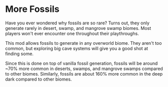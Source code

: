 # More Fossils
Have you ever wondered why fossils are so rare? Turns out, they only generate rarely in desert, swamp, and mangrove swamp biomes. Most players won't ever encounter one throughout their playthroughs.

This mod allows fossils to generate in any overworld biome. They aren't too common, but exploring big cave systems will give you a good shot at finding some.

Since this is done on top of vanilla fossil generation, fossils will be around ~70% more common in deserts, swamps, and mangrove swamps compared to other biomes. Similarly, fossils are about 160% more common in the deep dark compared to other biomes.
